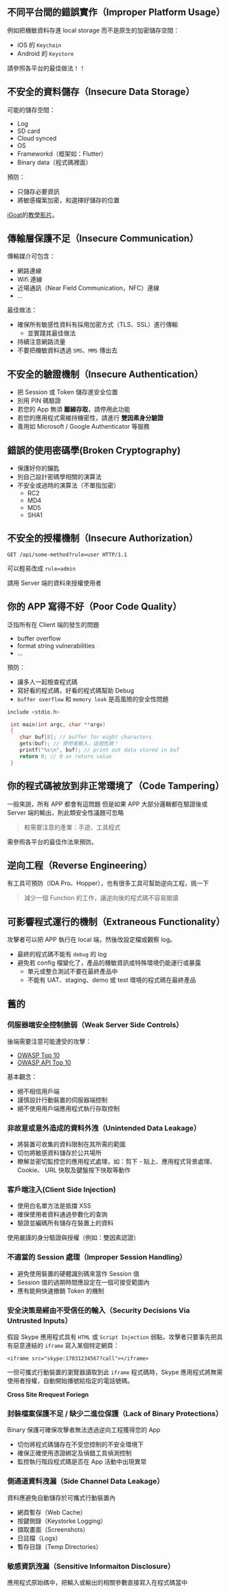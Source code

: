## 不同平台間的錯誤實作（Improper Platform Usage）

例如把機敏資料存進 local storage 而不是原生的加密儲存空間：

- iOS 的 `Keychain`
- Android 的 `Keystore`

請參照各平台的最佳做法！！

## 不安全的資料儲存（Insecure Data Storage）

可能的儲存空間：

- Log
- SD card
- Cloud synced
- OS
- Frameworkd（框架如：Flutter）
- Binary data（程式碼裡面）

預防：

- 只儲存必要資訊
- 將敏感檔案加密，和選擇好儲存的位置

[iGoat](https://github.com/OWASP/igoat)的[教學影片](https://youtu.be/U3wabqTTXSE?t=589)。

## 傳輸層保護不足（Insecure Communication）

傳輸媒介可包含：

- 網路連線
- Wifi 連線
- 近場通訊（Near Field Communication，NFC）連線
- ...

最佳做法：

- 確保所有敏感性資料有採用加密方式（TLS、SSL）進行傳輸
  - 並實踐其最佳做法
- 持續注意網路流量
- 不要把機敏資料透過 `SMS`、`MMS` 傳出去

## 不安全的驗證機制（Insecure Authentication）

- 把 Session 或 Token 儲存進安全位置
- 別用 PIN 碼驗證
- 若您的 App 無須 **離線存取**，請停用此功能
- 若您的應用程式需維持機密性，請進行 **雙因素身分驗證**
- 善用如 Microsoft / Google Authenticator 等服務

## 錯誤的使用密碼學(Broken Cryptography)

- 保護好你的鑰匙
- 別自己設計密碼學相關的演算法
- 不安全或過時的演算法（不單指加密）
  - RC2
  - MD4
  - MD5
  - SHA1

## 不安全的授權機制（Insecure Authorization）

```
GET /api/some-method?rule=user HTTP/1.1
```

可以輕易改成 `rule=admin`

請用 Server 端的資料來授權使用者

## 你的 APP 寫得不好（Poor Code Quality）

泛指所有在 Client 端的發生的問題

- buffer overflow
- format string vulnerabilities
- ...

預防：

- 讓多人一起檢查程式碼
- 寫好看的程式碼，好看的程式碼幫助 Debug
- `buffer overflow` 和 `memory leak` 是高風險的安全性問題

```c
include <stdio.h>

 int main(int argc, char **argv)
 {
    char buf[8]; // buffer for eight characters
    gets(buf); // 使用者輸入，這很危險！
    printf("%s\n", buf); // print out data stored in buf
    return 0; // 0 as return value
 }
```

## 你的程式碼被放到非正常環境了（Code Tampering）

一般來說，所有 APP 都會有這問題
但是如果 APP 大部分邏輯都在驗證後或 Server 端的輸出，則此類安全性議題可忽略

> 較需要注意的產業：手遊、工具程式

需參照各平台的最佳作法來預防。

## 逆向工程（Reverse Engineering）

有工具可預防（IDA Pro、Hopper），也有很多工具可幫助逆向工程，挑一下

> 減少一個 Function 的工作，讓逆向後的程式碼不容易閱讀

## 可影響程式運行的機制（Extraneous Functionality）

攻擊者可以把 APP 執行在 local 端，然後改設定檔或觀察 log。

- 最終的程式碼不能有 `debug` 的 log
- 避免若 config 檔變化了，產品的機敏資訊或特殊環境仍能運行或暴露
  - 單元或整合測試不要在最終產品中
  - 不能有 UAT、staging、demo 或 test 環境的程式碼在最終產品

## 舊的

### 伺服器端安全控制脆弱（Weak Server Side Controls）

後端需要注意可能遭受的攻擊：

- [OWASP Top 10](/ZR-UNvOeRjCGIRVNJMVXpw)
- [OWASP API Top 10](/C_BB9B5fQwyODuOZbfCmXg)

基本觀念：

- 絕不相信用戶端
- 謹慎設計行動裝置的伺服器端控制
- 絕不使用用戶端應用程式執行存取控制

### 非故意或意外造成的資料外洩（Unintended Data Leakage）

- 將裝置可收集的資料限制在其所需的範圍
- 切勿將敏感資料儲存於公共場所
- 瞭解並密切監控您的應用程式處理，如：剪下 - 貼上、應用程式背景處理、Cookie、 URL 快取及鍵盤按下快取等動作

### 客戶端注入(Client Side Injection)

- 使用白名單方法是抵擋 XSS
- 確保使用者資料通過參數化的查詢
- 驗證並編碼所有儲存在裝置上的資料

使用嚴謹的身分驗證與授權（例如：雙因素認證）

### 不適當的 Session 處理（Improper Session Handling）

- 避免使用裝置的硬體識別碼來當作 Session 值
- Session 值的過期時間應設定在一個可接受範圍內
- 應有能夠快速撤銷 Token 的機制

### 安全決策是經由不受信任的輸入（Security Decisions Via Untrusted Inputs）

假設 Skype 應用程式具有 `HTML` 或 `Script Injection` 弱點，攻擊者只要事先把具有惡意連結的 `iframe` 寫入某個特定網頁：

```
<iframe src="skype:17031234567?call"></iframe>
```

一但可攜式行動裝置的瀏覽器讀取到此 `iframe` 程式碼時，Skype 應用程式將無需使用者授權，自動開始播號給指定的電話號碼。

**Cross Site Rrequest Foriegn**

### 封裝檔案保護不足 / 缺少二進位保護（Lack of Binary Protections）

Binary 保護可確保攻擊者無法透過逆向工程獲得您的 App

- 切勿將程式碼儲存在不受您控制的不安全環境下
- 確保正確使用憑證綁定及偵錯工具偵測控制
- 監控執行階段程式碼是否在 App 活動中出現異常

### 側通道資料洩漏（Side Channel Data Leakage）

資料應避免自動儲存於可攜式行動裝置內

- 網頁暫存（Web Cache）
- 按鍵側錄（Keystorke Logging）
- 擷取畫面（Screenshots）
- 日誌檔（Logs）
- 暫存目錄（Temp Directories）

### 敏感資訊洩漏（Sensitive Informaiton Disclosure）

應用程式原始碼中，把輸入或輸出的相關參數直接寫入在程式碼當中

